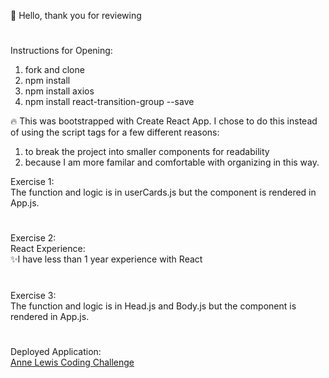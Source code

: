 👋 Hello, thank you for reviewing
#
Instructions for Opening:
1. fork and clone
2. npm install
3. npm install axios
4. npm install react-transition-group --save

🔥 This was bootstrapped with Create React App. I chose to do this instead of using the script tags for a few different reasons:</br>
1. to break the project into smaller components for readability
2. because I am more familar and comfortable with organizing in this way. 

Exercise 1: </br>
The function and logic is in userCards.js but the component is rendered in App.js. 
#
Exercise 2: </br>
React Experience: </br>
✨I have less than 1 year experience with React
#

Exercise 3: </br>
The function and logic is in Head.js and Body.js but the component is rendered in App.js. 
#
Deployed Application: </br>
[Anne Lewis Coding Challenge](https://cisco-works.vercel.app/)
